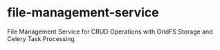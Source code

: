 # file-management-service
File Management Service for CRUD Operations with GridFS Storage and Celery Task Processing
